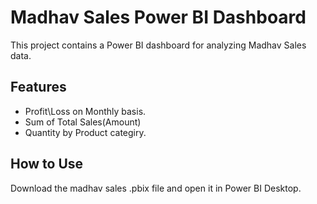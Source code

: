 # Madhav Sales Power BI Dashboard
This project contains a Power BI dashboard for analyzing Madhav Sales data.

## Features
- Profit\Loss on Monthly basis.
- Sum of Total Sales(Amount)
- Quantity by Product categiry.
  
## How to Use
Download the madhav sales  .pbix file and open it in Power BI Desktop.
